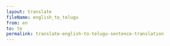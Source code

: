 ```yaml
--- 
layout: translate 
fileName: english_to_telugu 
from: en
to: te
permalink: translate-english-to-telugu-sentence-translation
---
```

